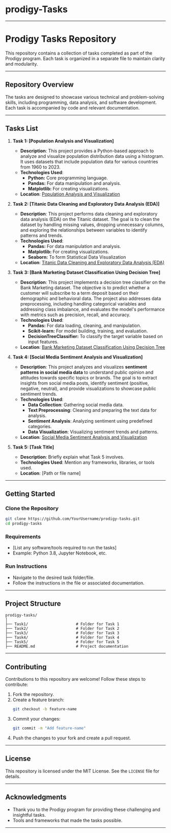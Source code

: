# prodigy-Tasks
---

# **Prodigy Tasks Repository**

This repository contains a collection of tasks completed as part of the Prodigy program. Each task is organized in a separate file to maintain clarity and modularity.

---

## **Repository Overview**

The tasks are designed to showcase various technical and problem-solving skills, including programming, data analysis, and software development. Each task is accompanied by code and relevant documentation.

---

## **Tasks List**

1. **Task 1: [Population Analysis and Visualization]**
   - **Description**: This project provides a Python-based approach to analyze and visualize population distribution data using a histogram. It uses datasets that include population data for various countries from 1960 to 2023.
   - **Technologies Used**:
      - **Python:** Core programming language.
      - **Pandas:** For data manipulation and analysis.
      - **Matplotlib:** For creating visualizations.
   - **Location**: [Population Analysis and Visualization](https://github.com/Niranjan-NN/prodigy-Tasks/tree/main/task1)

2. **Task 2: [Titanic Data Cleaning and Exploratory Data Analysis (EDA)]**
   - **Description**: This project performs data cleaning and exploratory data analysis (EDA) on the Titanic dataset. The goal is to clean the dataset by handling missing values, dropping unnecessary columns, and exploring the relationships between variables to identify patterns and trends.
   - **Technologies Used**:
      - **Pandas:** For data manipulation and analysis.
      - **Matplotlib:** For creating visualizations.
      - **Seaborn:** To form Statistical Data Visualization
   - **Location**: [Titanic Data Cleaning and Exploratory Data Analysis (EDA)](https://github.com/Niranjan-NN/prodigy-Tasks/tree/main/task2)

3. **Task 3: [Bank Marketing Dataset Classification Using Decision Tree]**
   - **Description**: This project implements a decision tree classifier on the Bank Marketing dataset. The objective is to predict whether a customer will subscribe to a term deposit based on their demographic and behavioral data. The project also addresses data preprocessing, including handling categorical variables and addressing class imbalance, and evaluates the model's performance with metrics such as precision, recall, and accuracy.
   - **Technologies Used**:
      - **Pandas:** For data loading, cleaning, and manipulation.
      - **Scikit-learn:** For model building, training, and evaluation.
      - **DecisionTreeClassifier:** To classify the target variable based on input features.
   - **Location**: [Bank Marketing Dataset Classification Using Decision Tree](https://github.com/Niranjan-NN/prodigy-Tasks/tree/main/task3)

4. **Task 4: [Social Media Sentiment Analysis and Visualization]**
   - **Description**: This project analyzes and visualizes **sentiment patterns in social media data** to understand public opinion and attitudes towards specific topics or brands. The goal is to extract insights from social media posts, identify sentiment (positive, negative, neutral), and provide visualizations to showcase public sentiment trends.
   - **Technologies Used**:
      - **Data Collection**: Gathering social media data.
      - **Text Preprocessing**: Cleaning and preparing the text data for analysis.
      - **Sentiment Analysis**: Analyzing sentiment using predefined categories.
      - **Data Visualization**: Visualizing sentiment trends and patterns.
   - **Location**: [Social Media Sentiment Analysis and Visualization](https://github.com/Niranjan-NN/prodigy-Tasks/tree/main/task4)

5. **Task 5: [Task Title]**
   - **Description**: Briefly explain what Task 5 involves.
   - **Technologies Used**: Mention any frameworks, libraries, or tools used.
   - **Location**: [Path or file name]

---

## **Getting Started**

### **Clone the Repository**
```bash
git clone https://github.com/YourUsername/prodigy-tasks.git
cd prodigy-tasks
```

### **Requirements**
- [List any software/tools required to run the tasks]
- Example: Python 3.8, Jupyter Notebook, etc.

### **Run Instructions**
- Navigate to the desired task folder/file.
- Follow the instructions in the file or associated documentation.

---

## **Project Structure**
```
prodigy-tasks/
│
├── Task1/                     # Folder for Task 1
├── Task2/                     # Folder for Task 2
├── Task3/                     # Folder for Task 3
├── Task4/                     # Folder for Task 4
├── Task5/                     # Folder for Task 5
├── README.md                  # Project documentation
```

---

## **Contributing**

Contributions to this repository are welcome! Follow these steps to contribute:
1. Fork the repository.
2. Create a feature branch:
   ```bash
   git checkout -b feature-name
   ```
3. Commit your changes:
   ```bash
   git commit -m "Add feature-name"
   ```
4. Push the changes to your fork and create a pull request.

---

## **License**

This repository is licensed under the MIT License. See the `LICENSE` file for details.

---

## **Acknowledgments**

- Thank you to the Prodigy program for providing these challenging and insightful tasks.
- Tools and frameworks that made the tasks possible.
---
